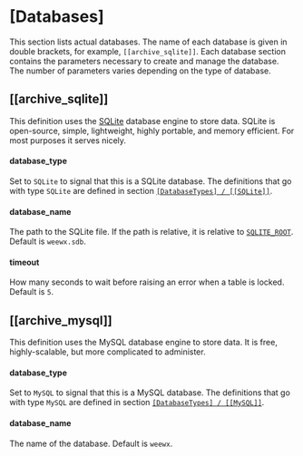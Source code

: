 # [Databases]

This section lists actual databases. The name of each database is given in
double brackets, for example, `[[archive_sqlite]]`. Each database section
contains the parameters necessary to create and manage the database. The
number of parameters varies depending on the type of database.

## [[archive_sqlite]]

This definition uses the [SQLite](https://sqlite.org/) database engine to
store data. SQLite is open-source, simple, lightweight, highly portable, and
memory efficient. For most purposes it serves nicely.

#### database_type

Set to `SQLite` to signal that this is a SQLite database. The definitions that
go with type `SQLite` are defined in section
[`[DatabaseTypes] / [[SQLite]]`](../database-types#sqlite).

#### database_name

The path to the SQLite file. If the path is relative, it is relative to
[`SQLITE_ROOT`](../database-types#sqlite_root). Default is `weewx.sdb`.

#### timeout

How many seconds to wait before raising an error when a table is locked.
Default is `5`.

## [[archive_mysql]]

This definition uses the MySQL database engine to store data. It is free,
highly-scalable, but more complicated to administer.

#### database_type

Set to `MySQL` to signal that this is a MySQL database. The definitions that
go with type `MySQL` are defined in section
[`[DatabaseTypes] / [[MySQL]]`](../database-types#mysql).

#### database_name

The name of the database. Default is `weewx`.

